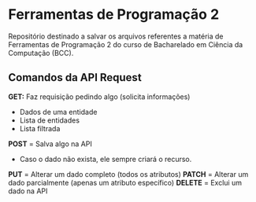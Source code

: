 # Ferramentas de Programação 2
Repositório destinado a salvar os arquivos referentes a matéria de Ferramentas de Programação 2 do curso de Bacharelado em Ciência da Computação (BCC).

## Comandos da API Request
**GET:** Faz requisição pedindo algo (solicita informações)
- Dados de uma entidade
- Lista de entidades
- Lista filtrada

**POST** = Salva algo na API
- Caso o dado não exista, ele sempre criará o recurso.

**PUT** = Alterar um dado completo (todos os atributos)
**PATCH** = Alterar um dado parcialmente (apenas um atributo específico)
**DELETE** = Exclui um dado na API	

